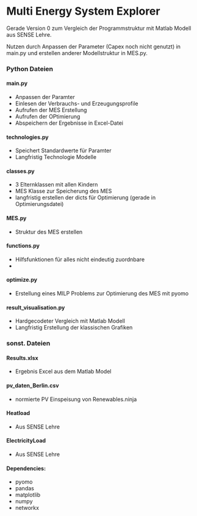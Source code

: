 # Multi Energy System Explorer

Gerade Version 0 zum Vergleich der Programmstruktur mit Matlab Modell aus SENSE Lehre.

Nutzen durch Anpassen der Parameter (Capex noch nicht genutzt) in main.py und erstellen anderer Modellstruktur in MES.py.

### Python Dateien
#### main.py
- Anpassen der Paramter
- Einlesen der Verbrauchs- und Erzeugungsprofile
- Aufrufen der MES Erstellung
- Aufrufen der OPtimierung
- Abspeichern der Ergebnisse in Excel-Datei

#### technologies.py
- Speichert Standardwerte für Paramter
- Langfristig Technologie Modelle

#### classes.py
- 3 Elternklassen mit allen Kindern
- MES Klasse zur Speicherung des MES
- langfristig erstellen der dicts für Optimierung (gerade in Optimierungsdatei)

#### MES.py
- Struktur des MES erstellen

#### functions.py
- Hilfsfunktionen für alles nicht eindeutig zuordnbare
- 
#### optimize.py
- Erstellung eines MILP Problems zur Optimierung des MES mit pyomo

#### result_visualisation.py
- Hardgecodeter Vergleich mit Matlab Modell
- Langfristig Erstellung der klassischen Grafiken

### sonst. Dateien
#### Results.xlsx
- Ergebnis Excel aus dem Matlab Model

#### pv_daten_Berlin.csv
- normierte PV Einspeisung von Renewables.ninja

#### Heatload
- Aus SENSE Lehre
  
#### ElectricityLoad
- Aus SENSE Lehre
  
#### Dependencies:
- pyomo
- pandas
- matplotlib
- numpy
- networkx
